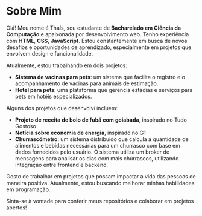 # Sobre Mim

Olá! Meu nome é Thaís, sou estudante de **Bacharelado em Ciência da Computação** e apaixonada por desenvolvimento web. Tenho experiência com **HTML**, **CSS**, **JavaScript**. Estou constantemente em busca de novos desafios e oportunidades de aprendizado, especialmente em projetos que envolvem design e funcionalidade.

Atualmente, estou trabalhando em dois projetos:
- **Sistema de vacinas para pets**: um sistema que facilita o registro e o acompanhamento de vacinas para animais de estimação.
- **Hotel para pets**: uma plataforma que gerencia estadias e serviços para pets em hotéis especializados.

Alguns dos projetos que desenvolvi incluem:
- **Projeto de receita de bolo de fubá com goiabada**, inspirado no Tudo Gostoso
- **Notícia sobre economia de energia**, inspirado no G1
- **Churrascômetro**: um sistema distribuído que calcula a quantidade de alimentos e bebidas necessárias para um churrasco com base em dados fornecidos pelo usuário. O sistema utiliza um broker de mensagens para analisar os dias com mais churrascos, utilizando integração entre frontend e backend.

Gosto de trabalhar em projetos que possam impactar a vida das pessoas de maneira positiva. Atualmente, estou buscando melhorar minhas habilidades em programação.

Sinta-se à vontade para conferir meus repositórios e colaborar em projetos abertos!
